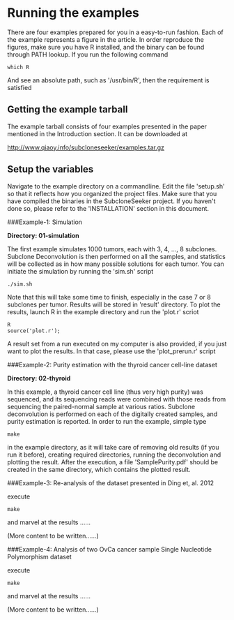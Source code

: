 Running the examples
====================

There are four examples prepared for you in a easy-to-run fashion. Each of the
example represents a figure in the article. In order reproduce the figures,
make sure you have R installed, and the binary can be found through PATH
lookup. If you run the following command

	which R

And see an absolute path, such as '/usr/bin/R', then the requirement is
satisfied

Getting the example tarball
---------------------------

The example tarball consists of four examples presented in the paper mentioned
in the Introduction section. It can be downloaded at

http://www.qiaoy.info/subcloneseeker/examples.tar.gz



Setup the variables
-------------------

Navigate to the example directory on a commandline. Edit the file 'setup.sh' so
that it reflects how you organized the project files. Make sure that you have
compiled the binaries in the SubcloneSeeker project. If you haven't done so,
please refer to the 'INSTALLATION' section in this document.

###Example-1: Simulation

__Directory: 01-simulation__

The first example simulates 1000 tumors, each with 3, 4, ..., 8 subclones.
Subclone Deconvolution is then performed on all the samples, and statistics
will be collected as in how many possible solutions for each tumor. You can
initiate the simulation by running the 'sim.sh' script

	./sim.sh

Note that this will take some time to finish, especially in the case 7 or 8
subclones per tumor. Results will be stored in 'result' directory. To plot the
results, launch R in the example directory and run the 'plot.r' scriot

	R
	source('plot.r');

A result set from a run executed on my computer is also provided, if you just
want to plot the results. In that case, please use the 'plot\_prerun.r' script

###Example-2: Purity estimation with the thyroid cancer cell-line dataset

__Directory: 02-thyroid__

In this example, a thyroid cancer cell line (thus very high purity) was
sequenced, and its sequencing reads were combined with those reads from
sequencing the paired-normal sample at various ratios. Subclone deconvolution
is performed on each of the digitally created samples, and purity estimation is
reported. In order to run the example, simple type

	make

in the example directory, as it will take care of removing old results (if you
run it before), creating required directories, running the deconvolution and
plotting the result. After the execution, a file 'SamplePurity.pdf' should be
created in the same directory, which contains the plotted result. 

###Example-3: Re-analysis of the dataset presented in Ding et, al. 2012

execute

	make

and marvel at the results ......

(More content to be written......)

###Example-4: Analysis of two OvCa cancer sample Single Nucleotide Polymorphism dataset

execute

	make

and marvel at the results ......

(More content to be written......)

